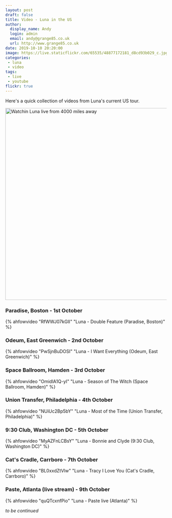 ```yaml
---
layout: post
draft: false
title: Video - Luna in the US
author:
  display_name: Andy
  login: admin
  email: andy@grange85.co.uk
  url: http://www.grange85.co.uk
date: 2019-10-10 20:20:00
image: https://live.staticflickr.com/65535/48877172181_d8cd93b029_c.jpg
categories:
 - luna
 - video
tags:
 - live
 - youtube
flickr: true
---
```

Here's a quick collection of videos from Luna's current US tour.

<a data-flickr-embed="true" href="https://www.flickr.com/photos/grange85/48877172181/in/dateposted-public/" title="Watchin Luna live from 4000 miles away"><img src="https://live.staticflickr.com/65535/48877172181_d8cd93b029_c.jpg" width="800" height="600" alt="Watchin Luna live from 4000 miles away"></a>

### Paradise, Boston - 1st October

{% ahfowvideo "RfWWJ07kGII" "Luna - Double Feature (Paradise, Boston)" %}

### Odeum, East Greenwich - 2nd October

{% ahfowvideo "PwSjnBuDOSI" "Luna - I Want Everything (Odeum, East Greenwich)" %}

### Space Ballroom, Hamden - 3rd October

{% ahfowvideo "OmidlA1Q-yI" "Luna - Season of The Witch (Space Ballroom, Hamden)" %}

### Union Transfer, Philadelphia - 4th October

{% ahfowvideo "NUiUc2Bp5bY" "Luna - Most of the Time (Union Transfer, Philadelphia)" %}

### 9:30 Club, Washington DC - 5th October

{% ahfowvideo "MyAZFnLCBsY" "Luna - Bonnie and Clyde (9:30 Club, Washington DC)" %}

### Cat's Cradle, Carrboro - 7th October

{% ahfowvideo "BL0xxdZtVlw" "Luna - Tracy I Love You (Cat's Cradle, Carrboro)" %}

### Paste, Atlanta (live stream) - 9th October

{% ahfowvideo "quQTcxnfPio" "Luna - Paste live (Atlanta)" %}
 
_to be continued_
